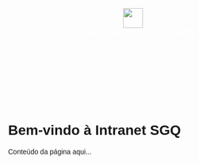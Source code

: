 <!DOCTYPE html>
<html lang="pt-br">
<head>
  <meta charset="UTF-8">
  <title>SGQ Documentos</title>
  <style>
    body {
      margin: 0;
      font-family: Arial, sans-serif;
    }

    header {
      position: fixed;
      top: 0;
      width: 100%;
      background-color: #004080;
      color: white;
      display: flex;
      align-items: center;
      justify-content: space-between;
      padding: 10px 20px;
      box-shadow: 0 2px 5px rgba(0,0,0,0.2);
      z-index: 1000;
    }

    header img {
      height: 40px;
    }

    nav a {
      color: white;
      text-decoration: none;
      margin-left: 20px;
      font-weight: bold;
    }

    main {
      padding-top: 80px; /* espaço para o cabeçalho fixo */
    }
  </style>
</head>
<body>

  <header>
    <img src="![logo png](https://github.com/user-attachments/assets/67be9cbb-22cc-44a4-8dc7-6a9bd25f5e5e)
 " alt![Uploading logo.png.jpeg…]()
="Logo da Empresa">
    <nav>
      <a href="#home">Início</a>
      <a href="#documentos">Documentos</a>
      <a href="#contato">Contato</a>
    </nav>
  </header>

  <main>
    <h1>Bem-vindo à Intranet SGQ</h1>
    <p>Conteúdo da página aqui...</p>
  </main>

</body>
</html>
